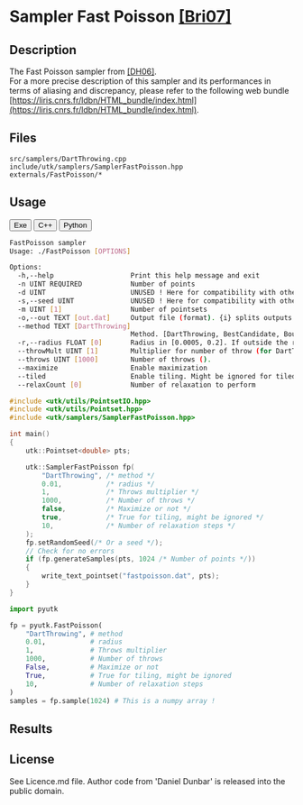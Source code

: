 # Sampler Fast Poisson [[Bri07]](https://www.cs.ubc.ca/~rbridson/docs/bridson-siggraph07-poissondisk.pdf)

## Description


The Fast Poisson sampler from [[DH06]](https://dl.acm.org/citation.cfm?doid=1141911.1141915).  
For a more precise description of this sampler and its performances in terms of aliasing and discrepancy, please refer to the following web bundle [https://liris.cnrs.fr/ldbn/HTML_bundle/index.html](https://liris.cnrs.fr/ldbn/HTML_bundle/index.html).

## Files

```
src/samplers/DartThrowing.cpp  
include/utk/samplers/SamplerFastPoisson.hpp
externals/FastPoisson/*
```

## Usage

<button class="tablink exebutton" onclick="openCode('exe', this)" markdown="1">Exe</button> 
<button class="tablink cppbutton" onclick="openCode('cpp', this)" markdown="1">C++</button> 
<button class="tablink pybutton" onclick="openCode('py', this)" markdown="1">Python</button> 
<br/>
  

<div class="exe tabcontent">

```bash
FastPoisson sampler
Usage: ./FastPoisson [OPTIONS]

Options:
  -h,--help                   Print this help message and exit
  -n UINT REQUIRED            Number of points
  -d UINT                     UNUSED ! Here for compatibility with others.
  -s,--seed UINT              UNUSED ! Here for compatibility with others.
  -m UINT [1]                 Number of pointsets
  -o,--out TEXT [out.dat]     Output file (format). {i} splits outputs in multiple files and token is replaced by index.
  --method TEXT [DartThrowing] 
                              Method. [DartThrowing, BestCandidate, BoundarySampler, Pure, LinearPure, Penrose, Uniform, ]
  -r,--radius FLOAT [0]       Radius in [0.0005, 0.2]. If outside the range, will attempt to find a radius given N.
  --throwMult UINT [1]        Multiplier for number of throw (for DartThrowing & BestCandidate methods)
  --throws UINT [1000]        Number of throws ().
  --maximize                  Enable maximization
  --tiled                     Enable tiling. Might be ignored for tiled-only methods
  --relaxCount [0]            Number of relaxation to perform

```

</div>

<div class="cpp tabcontent">

```  cpp
#include <utk/utils/PointsetIO.hpp>
#include <utk/utils/Pointset.hpp>
#include <utk/samplers/SamplerFastPoisson.hpp>

int main()
{
    utk::Pointset<double> pts;

    utk::SamplerFastPoisson fp(
        "DartThrowing", /* method */
        0.01,           /* radius */
        1,              /* Throws multiplier */
        1000,           /* Number of throws */
        false,          /* Maximize or not */
        true,           /* True for tiling, might be ignored */
        10,             /* Number of relaxation steps */
    );
    fp.setRandomSeed(/* Or a seed */);
    // Check for no errors
    if (fp.generateSamples(pts, 1024 /* Number of points */))
    {
        write_text_pointset("fastpoisson.dat", pts);
    }
}
```  

</div>

<div class="py tabcontent">

``` python
import pyutk

fp = pyutk.FastPoisson(
    "DartThrowing", # method
    0.01,           # radius
    1,              # Throws multiplier
    1000,           # Number of throws
    False,          # Maximize or not
    True,           # True for tiling, might be ignored
    10,             # Number of relaxation steps
)
samples = fp.sample(1024) # This is a numpy array !
```  

</div>

## Results

<div class="results"></div>
<script>
  window.addEventListener('DOMContentLoaded', function() { show_results(); }); 
</script>

## License

See Licence.md file. Author code from 'Daniel Dunbar' is released into the public domain. 